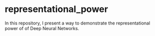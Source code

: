 # representational_power
In this repository, I present a way to demonstrate the representational power of of Deep Neural Networks. 
